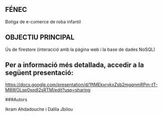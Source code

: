 ## FÉNEC
Botiga de e-comerce de roba infantil
## OBJECTIU PRINCIPAL 
Ús de firestore (interacció amb la pàgina web i la base de dades NoSQL)

## Per a informació més detallada, accedir a la següent presentació:

https://docs.google.com/presentation/d/1ftMEkxrvkxZsb2mgqnmRPm-tT-M8WOLsp0xodl2sRTM/edit?usp=sharing

###Autors

Ikram Ahdadouche i Dalila Jbilou
